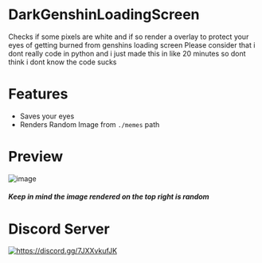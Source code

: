 # DarkGenshinLoadingScreen
Checks if some pixels are white and if so render a overlay to protect your eyes of getting burned from genshins loading screen
Please consider that i dont really code in python and i just made this in like 20 minutes so dont think i dont know the code sucks

# Features
- Saves your eyes
- Renders Random Image from `./memes` path

# Preview
![image](https://github.com/user-attachments/assets/a72d0976-20f3-46c4-942d-80c76cc839f7)
##### Keep in mind the image rendered on the top right is random

# Discord Server
<a href="https://discord.gg/7JXXvkufJK"><img src="https://invidget.switchblade.xyz/7JXXvkufJK" alt="https://discord.gg/7JXXvkufJK"/></a>
